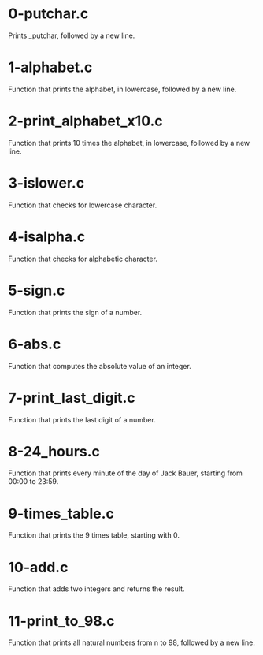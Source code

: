 # 0-putchar.c
Prints _putchar, followed by a new line.

# 1-alphabet.c
Function that prints the alphabet, in lowercase, followed by a new line.

# 2-print_alphabet_x10.c
Function that prints 10 times the alphabet, in lowercase, followed by a new line.

# 3-islower.c
Function that checks for lowercase character.

# 4-isalpha.c
Function that checks for alphabetic character.

# 5-sign.c
Function that prints the sign of a number.

# 6-abs.c
Function that computes the absolute value of an integer.

# 7-print_last_digit.c
Function that prints the last digit of a number.

# 8-24_hours.c
Function that prints every minute of the day of Jack Bauer, starting from 00:00 to 23:59.

# 9-times_table.c
Function that prints the 9 times table, starting with 0.

# 10-add.c
Function that adds two integers and returns the result.

# 11-print_to_98.c
Function that prints all natural numbers from n to 98, followed by a new line.

# 